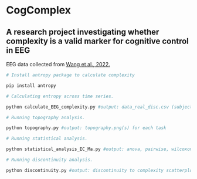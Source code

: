 # CogComplex

## A research project investigating whether complexity is a valid marker for  cognitive control in EEG

EEG data collected from [Wang et al., 2022.](https://www.nature.com/articles/s41597-022-01607-9)

```python
# Install antropy package to calculate complexity

pip install antropy  

# Calculating entropy across time series.

python calculate_EEG_complexity.py #output: data_real_disc.csv (subject, session, task, channel, complexity, discontinuity)

# Running topography analysis.

python topography.py #output: topography.png(s) for each task

# Running statistical analysis.

python statistical_analysis_EC_Ma.py #output: anova, pairwise, wilcoxon, boxplots for Math and Eyes Closed tasks only

# Running discontinuity analysis.

python discontinuity.py #output: discontinuity to complexity scatterplot, r square, correlation

```
